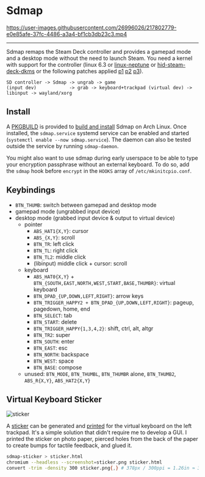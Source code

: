 # Sdmap

https://user-images.githubusercontent.com/26996026/217802779-e0e85afe-37fc-4486-a3a4-bf1cb3db23c3.mp4

---

Sdmap remaps the Steam Deck controller and provides a gamepad mode and a desktop mode without the need to launch Steam. You need a kernel with support for the controller (linux 6.3 or [linux-neptune](https://steamdeck-packages.steamos.cloud/archlinux-mirror/jupiter-main/os/x86_64/) or [hid-steam-deck-dkms](https://github.com/obsiwitch/dotfiles/tree/2ac2bb8d0bff49cac9b5d80f6b1d7e849707f293/packages/hid-steam-deck-dkms) or the following patches applied [p1](https://gitlab.com/evlaV/linux-integration/-/commit/72ce570d0b3ae23aaf74ae604d58a2c819d1b4a8) [p2](https://gitlab.com/evlaV/linux-integration/-/commit/4196619768de19274fcdba116eba81e36f9436bf) [p3](https://gitlab.com/evlaV/linux-integration/-/commit/c616088b5ac4fe34faadc314d71dc14c2e7ebc8c)).

~~~
SD controller -> Sdmap -> ungrab -> game
(input dev)            -> grab -> keyboard+trackpad (virtual dev) -> libinput -> wayland/xorg
~~~

## Install

A [PKGBUILD](arch/) is provided to [build and install](https://wiki.archlinux.org/title/Arch_User_Repository#Installing_and_upgrading_packages) Sdmap on Arch Linux. Once installed, the `sdmap.service` systemd service can be enabled and started (`systemctl enable --now sdmap.service`). The daemon can also be tested outside the service by running `sdmap-daemon`.

You might also want to use sdmap during early userspace to be able to type your encryption passphrase without an external keyboard. To do so, add the `sdmap` hook before `encrypt` in the `HOOKS` array of `/etc/mkinitcpio.conf`.

## Keybindings

* `BTN_THUMB`: switch between gamepad and desktop mode
* gamepad mode (ungrabbed input device)
* desktop mode (grabbed input device & output to virtual device)
    * pointer
        * `ABS_HAT1{X,Y}`: cursor
        * `ABS_{X,Y}`: scroll
        * `BTN_TR`: left click
        * `BTN_TL`: right click
        * `BTN_TL2`: middle click
        * (libinput) middle click + cursor: scroll
    * keyboard
        * `ABS_HAT0{X,Y}` + `BTN_{SOUTH,EAST,NORTH,WEST,START,BASE,THUMBR}`: virtual keyboard
        * `BTN_DPAD_{UP,DOWN,LEFT,RIGHT}`: arrow keys
        * `BTN_TRIGGER_HAPPY2 + BTN_DPAD_{UP,DOWN,LEFT,RIGHT}`: pageup, pagedown, home, end
        * `BTN_SELECT`: tab
        * `BTN_START`: delete
        * `BTN_TRIGGER_HAPPY{1,3,4,2}`: shift, ctrl, alt, altgr
        * `BTN_TR2`: super
        * `BTN_SOUTH`: enter
        * `BTN_EAST`: esc
        * `BTN_NORTH`: backspace
        * `BTN_WEST`: space
        * `BTN_BASE`: compose
    * unused: `BTN_MODE`, `BTN_THUMBL`, `BTN_THUMBR` alone, `BTN_THUMB2`, `ABS_R{X,Y}`, `ABS_HAT2{X,Y}`

## Virtual Keyboard Sticker

![sticker](https://i.imgur.com/DHEOmFD.png)

A [sticker](https://i.imgur.com/DHEOmFD.png) can be generated and [printed](https://i.imgur.com/a7Mk0GY.jpg) for the virtual keyboard on the left trackpad. It's a simple solution that didn't require me to develop a GUI. I printed the sticker on photo paper, pierced holes from the back of the paper to create bumps for tactile feedback, and glued it.

~~~sh
sdmap-sticker > sticker.html
chromium --headless --screenshot=sticker.png sticker.html
convert -trim -density 300 sticker.png{,} # 378px / 300ppi = 1.26in ≈ 3.2cm
~~~
